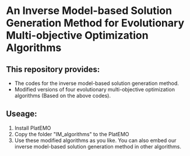 # An Inverse Model-based Solution Generation Method for Evolutionary Multi-objective Optimization Algorithms

## This repository provides:
- The codes for the inverse model-based solution generation method.
- Modified versions of four evolutionary multi-objective optimization algorithms (Based on the above codes).

## Useage:
1. Install PlatEMO
2. Copy the folder "IM_algorithms" to the PlatEMO
3. Use these modified algorithms as you like. You can also embed our inverse model-based solution generation method in other algorithms.


